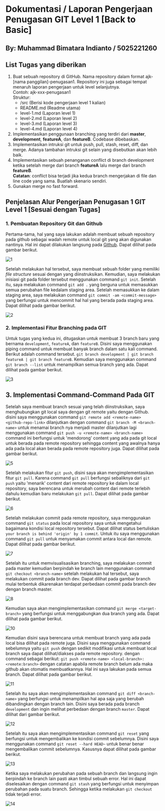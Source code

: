 # Dokumentasi / Laporan Pengerjaan Penugasan GIT Level 1 [Back to Basic]

## By: Muhammad Bimatara Indianto / 5025221260

## List Tugas yang diberikan
1. Buat sebuah repository di GitHub. Nama repository dalam format ajk-[nama panggilan]-penugasan1. Repository ini juga sebagai tempat menaruh laporan pengerjaan untuk level selanjutnya. <br>
Contoh: ajk-xxx-penugasan1 <br>
Struktur: 
    - /src			(Berisi kode pengerjaan level 1 kalian)
    - README.md		(Readme utama)
    - level-1.md		(Laporan level 1)
    - level-2.md		(Laporan level 2)
    - level-3.md		(Laporan level 3)
    - level-4.md		(Laporan level 4)
2. Implementasikan penggunaan branching yang terdiri dari **master**, **development**, **featureA**, dan **featureB**. Codebase dibebaskan.
3. Implementasikan intruksi git untuk push, pull, stash, reset, diff, dan merge. Adanya tambahan intruksi git selain yang disebutkan akan lebih baik.
4. Implementasikan sebuah penanganan conflict di branch development ketika setelah merge dari branch **featureA** lalu merge dari branch **featureB**. <br>
**Catatan**: conflict bisa terjadi jika kedua branch mengerjakan di file dan line code yang sama. Buatlah skenario sendiri.
5. Gunakan merge no fast forward.
   
## Penjelasan Alur Pengerjaan Penugasan 1 GIT Level 1 [Sesuai dengan Tugas]

### 1. Pembuatan Repository Git dan Github 
Pertama-tama, hal yang saya lakukan adalah membuat sebuah repository pada github sebagai wadah remote untuk local git yang akan digunakan nantinya. Hal ini dapat dilakukan langsung pada [Github](https://github.com/). Dapat dilihat pada gambar berikut.

![1](./src/img/1.png)

Setelah melakukan hal tersebut, saya membuat sebuah folder yang memiliki _file structure_ sesuai dengan yang diinstruksikan. Kemudian, saya melakukan inisiasi git pada folder tersebut menggunakan command `git init`. Setelah itu, saya melakukan command `git add .` yang berguna untuk memasukkan semua perubahan file kedalam staging area. Setelah memasukkan ke dalam staging area, saya melakukan command `git commit -am <commit-message>` yang berfungsi untuk mencommit hal hal yang berada pada staging area. Dapat dilihat pada gambar berikut.

![2](./src/img/2.png)

### 2. Implementasi Fitur Branching pada GIT
Untuk tugas yang kedua ini, ditugaskan untuk membuat 3 branch baru yang bernama `development`, `featureA`, dan `featureB`. Disini saya menggunakan piping command untuk membuat banyak branch dalam satu kali command. Berikut adalah command tersebut. `git branch development | git branch featureA | git branch featureB`. Kemudian saya menggunakan command `git branch --list` untuk menampilkan semua branch yang ada. Dapat dilihat pada gambar berikut. 

![3](./src/img/3.png)

## 3. Implementasi Command-Command Pada GIT
Setelah saya membuat branch sesuai yang telah diinstruksikan, saya menghubungkan git local saya dengan git remote yaitu dengan Github. disini saya menggunakan command `git remote add <remote-name> <github-repo-link>` dilanjutkan dengan command `git branch -M <branch-name>` untuk menamai branch nya menjadi master dilanjutkan lagi menggunakan command `git push -u <remote-name> <branch-name>` command ini berfungsi untuk 'mendorong' content yang ada pada git local untuk berada pada remote repository sehingga content yang awalnya hanya ada pada local akan berada pada remote repository juga. Dapat dilihat pada gambar berikut. 

![5](./src/img/5.png)

Setelah melakukan fitur `git push`, disini saya akan mengimplementasikan fitur `git pull`. Karena command `git pull` berfungsi sebaliknya dari `git push` yaitu 'menarik' content dari remote repository ke dalam local repository, saya berencana untuk merubah content dari remote terlebih dahulu kemudian baru melakukan `git pull`. Dapat dilihat pada gambar berikut. 

![6](./src/img/6.png)

Setelah melakukan commit pada remote repository, saya menggunakan command `git status` pada local repository saya untuk mengetahui bagaimana kondisi local repository tersebut. Dapat dilihat status bertuliskan `your branch is behind 'origin' by 1 commit`. Untuk itu saya menggunakan command `git pull` untuk menyamakan commit antara local dan remote. Dapat dilihat pada gambar berikut. 

![7](./src/img/7.png)

Setelah itu untuk memvisualisasikan branching, saya melakukan commit pada master kemudian berpindah ke branch lain menggunakan command `git checkout <branch-name>` setelah melakukan hal tersebut, saya melakukan commit  pada branch dev. Dapat dilihat pada gambar branch mulai terbentuk dikarenakan terdapat perbedaan commit pada branch dev dengan branch master. 

![8](./src/img/8.png)

Kemudian saya akan mengimplementasikan command `git merge <target-branch>` yang berfungsi untuk menggabungkan dua branch yang ada. Dapat dilihat pada gambar berikut. 

![10](./src/img/10.png)

Kemudian disini saya berencana untuk membuat branch yang ada pada local bisa dilihat pada remote juga. Disini saya menggunakan command sebelumnya yaitu `git push` dengan sedikit modifikasi untuk membuat local branch saya dapat dilihat/diakses pada remote repository. dengan command sebagai berikut: `git push <remote-name> <local-branch>:<remote:branch>` dengan catatan apabila remote branch belum ada maka github akan otomatis membuatkannya. Hal ini saya lakukan pada semua branch. Dapat dilihat pada gambar berikut. 

![11](./src/img/11.png)

Setelah itu saya akan mengimplementasikan command `git diff <branch-name>` yang berfungsi untuk menampilkan hal apa saja yang berubah dibandingkan dengan branch lain. Disini saya berada pada branch `development` dan ingin melihat perbedaan dengan branch `master`. Dapat dilihat dari gambar berikut.

![12](./src/img/12.png)

Setelah itu saya akan mengimplementasikan command `git reset` yang berfungsi untuk mengembalikan ke kondisi commit sebelumnya. Disini saya menggunakan command `git reset --hard HEAD~` untuk benar benar mengembalikan commit sebelumnya. Kasusnya dapat dilihat pada gambar berikut.  

![13](./src/img/13.png)

Ketika saya melakukan perubahan pada sebuah branch dan langsung ingin berpindah ke branch lain pasti akan timbul sebuah error. Hal ini dapat diselesaikan dengan command `git stash` yang berfungsi untuk menyimpan perubahan pada suatu branch. Sehingga ketika melakukan `git checkout` tidak terjadi error. 

![14](./src/img/14.png)